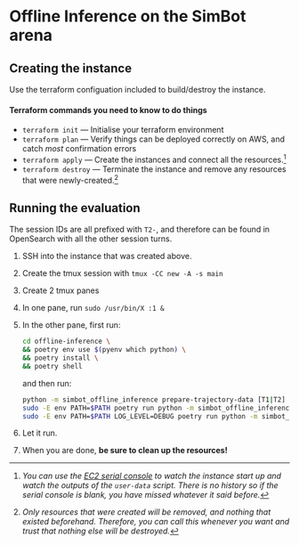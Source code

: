 # Offline Inference on the SimBot arena

## Creating the instance

Use the terraform configuation included to build/destroy the instance.

#### Terraform commands you need to know to do things

- `terraform init` — Initialise your terraform environment
- `terraform plan` — Verify things can be deployed correctly on AWS, and catch _most_ confirmation errors
- `terraform apply` — Create the instances and connect all the resources.[^1]
- `terraform destroy` — Terminate the instance and remove any resources that were newly-created.[^2]

[^1]: _You can use the [EC2 serial console](https://docs.aws.amazon.com/AWSEC2/latest/UserGuide/ec2-serial-console.html) to watch the instance start up and watch the outputs of the `user-data` script. There is no history so if the serial console is blank, you have missed whatever it said before._
[^2]: _Only resources that were created will be removed, and nothing that existed beforehand. Therefore, you can call this whenever you want and trust that nothing else will be destroyed._

## Running the evaluation

The session IDs are all prefixed with `T2-`, and therefore can be found in OpenSearch with all the other session turns.

1. SSH into the instance that was created above.
1. Create the tmux session with `tmux -CC new -A -s main`
1. Create 2 tmux panes
1. In one pane, run `sudo /usr/bin/X :1 &`
1. In the other pane, first run:

   ```bash
   cd offline-inference \
   && poetry env use $(pyenv which python) \
   && poetry install \
   && poetry shell
   ```

   and then run:

   ```bash
   python -m simbot_offline_inference prepare-trajectory-data [T1|T2]
   sudo -E env PATH=$PATH poetry run python -m simbot_offline_inference run_background_services
   sudo -E env PATH=$PATH LOG_LEVEL=DEBUG poetry run python -m simbot_offline_inference run_evaluation [ARGS]
   ```

1. Let it run.
1. When you are done, **be sure to clean up the resources!**
